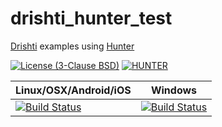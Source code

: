 # drishti_hunter_test
[Drishti](https://github.com/elucideye/drishti) examples using [Hunter](https://github.com/ruslo/hunter)

[![License (3-Clause BSD)](https://img.shields.io/badge/license-BSD%203--Clause-brightgreen.svg?style=flat-square)](http://opensource.org/licenses/BSD-3-Clause)
[![HUNTER](https://img.shields.io/badge/hunter-v0.19.85-blue.svg)](http://github.com/ruslo/hunter)

| Linux/OSX/Android/iOS                           | Windows                                             |
|-------------------------------------------------|-----------------------------------------------------|
| [![Build Status][travis_status]][travis_builds] | [![Build Status][appveyor_status]][appveyor_builds] |

[travis_status]: https://travis-ci.com/headupinclouds/drishti_hunter_test.svg?token=2fYtPs8x4ziLvxfp2emx&branch=master
[travis_builds]: https://travis-ci.com/headupinclouds/drishti_hunter_test

[appveyor_status]: https://ci.appveyor.com/api/projects/status/078pf6u9f08q6d8v/branch/master?svg=true
[appveyor_builds]: https://ci.appveyor.com/project/elucideye/drishti-hunter-test/branch/master

